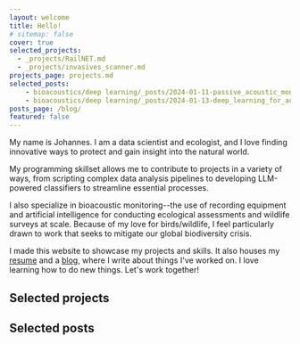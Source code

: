```yaml
---
layout: welcome
title: Hello!
# sitemap: false
cover: true
selected_projects:
  - _projects/RailNET.md
  - _projects/invasives_scanner.md
projects_page: projects.md
selected_posts:
    - bioacoustics/deep learning/_posts/2024-01-11-passive_acoustic_monitoring.md
    - bioacoustics/deep learning/_posts/2024-01-13-deep_learning_for_audio_classification_of_wildlife_vocalizations.md
posts_page: /blog/
featured: false
---
```


My name is Johannes. I am a data scientist and ecologist, and I love finding 
innovative ways to protect and gain insight into the natural world. 

My programming skillset allows me to contribute to projects in a variety of ways, 
from scripting complex data analysis pipelines to developing LLM-powered classifiers 
to streamline essential processes. 

I also specialize in bioacoustic monitoring--the use of recording equipment and
artificial intelligence for conducting ecological assessments and wildlife surveys 
at scale. Because of my love for birds/wildlife, I feel particularly drawn to
work that seeks to mitigate our global biodiversity crisis.

I made this website to showcase my projects and skills. It also houses 
my [resume](resume.md) and a [blog](/blog/), where I write about things I've 
worked on. I love learning how to do new things. Let's work together!

## Selected projects
<!--projects-->

## Selected posts
<!--posts-->

